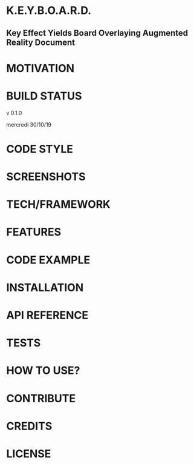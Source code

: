 #  K.E.Y.B.O.A.R.D.
## Key Effect Yields Board Overlaying Augmented Reality Document


#  MOTIVATION

#  BUILD STATUS
v 0.1.0

mercredi 30/10/19

#  CODE STYLE

#  SCREENSHOTS

#  TECH/FRAMEWORK

#  FEATURES

#  CODE EXAMPLE

#  INSTALLATION

#  API REFERENCE

#  TESTS

#  HOW TO USE?

# CONTRIBUTE

# CREDITS

# LICENSE
